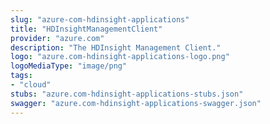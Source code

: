```yaml
---
slug: "azure-com-hdinsight-applications"
title: "HDInsightManagementClient"
provider: "azure.com"
description: "The HDInsight Management Client."
logo: "azure.com-hdinsight-applications-logo.png"
logoMediaType: "image/png"
tags:
- "cloud"
stubs: "azure.com-hdinsight-applications-stubs.json"
swagger: "azure.com-hdinsight-applications-swagger.json"
---
```

